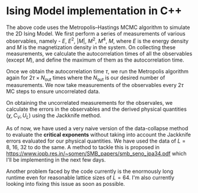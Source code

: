 # Ising Model implementation in C++

The above code uses the Metropolis–Hastings MCMC algorithm  to simulate the 2D Ising Model. We first perform a series of measurements of various observables, namely - $E$, $E^2$, $|M|$, $M^2$, $M^4$, $M$, where $E$ is the energy density and $M$ is the magnetization density in the system. On collecting these measurements, we calculate the autocorrelation times of all the observables (except $M$), and define the maximum of them as the autocorrelation time.

Once we obtain the autocorrelation time $\tau$, we run the Metropolis algorithm again for $2\tau \times N_\text{out}$ times where the $N_\text{out}$ is our desired number of measurements. We now take measurements of the observables every $2\tau$ MC steps to ensure uncorrelated data. 

On obtaining the uncorrelated measurements for the observales, we calculate the errors in the observables and the derived physical quantities ($\chi, C_V, U_L$) using the Jackknife method. 

As of now, we have used a very naive version of the data-collapse method to evaluate the **critical exponents** without taking into account the Jackknife errors evaluated for our physical quantities. We have used the data of $L = 8, \:16, \:32$ to do the same. A method to tackle this is proposed in https://www.iopb.res.in/~somen/SMB_papers/smb_seno_jpa34.pdf which I'll be implementing in the next few days. 

Another problem faced by the code currently is the enormously long runtime even for reasonable lattice sizes of $L=64$. I'm also currently looking into fixing this issue as soon as possible.

